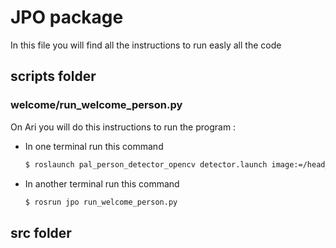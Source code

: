 # JPO package 

In this file you will find all the instructions to run easly all the code <br> 

## scripts folder

### welcome/run_welcome_person.py

On Ari you will do this instructions to run the program : <br>

* In one terminal run this command <br>
    ```bash
    $ roslaunch pal_person_detector_opencv detector.launch image:=/head_front_camera/image_raw
    ```

* In another terminal run this command <br>
    ```bash
    $ rosrun jpo run_welcome_person.py
    ```

## src folder
